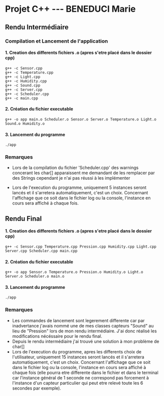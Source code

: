 # Projet C++ --- BENEDUCI Marie

## Rendu Intermédiaire

### Compilation et Lancement de l'application

#### 1. Creation des differents fichiers .o (apres s'etre placé dans le dossier cpp)
    g++ -c Sensor.cpp
    g++ -c Temperature.cpp
    g++ -c Light.cpp
    g++ -c Humidity.cpp
    g++ -c Sound.cpp
    g++ -c Server.cpp
    g++ -c Scheduler.cpp
    g++ -c main.cpp

#### 2. Création du fichier executable
    g++ -o app main.o Scheduler.o Sensor.o Server.o Temperature.o Light.o Sound.o Humidity.o

#### 3. Lancement du programme
    ./app

### Remarques

- Lors de la compilation du fichier 'Scheduler.cpp' des warnings concerant les char[] apparaissent me demandant de les remplacer par des Strings cependant je n'ai pas réussi à les implémenter

- Lors de l'execution du programme, uniquement 5 instances seront lancés et il s'arretera automatiquement, c'est un choix. Concernant l'affichage que ce soit dans le fichier log ou la console, l'instance en cours sera affiché à chaque fois.

## Rendu Final

#### 1. Creation des differents fichiers .o (apres s'etre placé dans le dossier cpp)
    g++ -c Sensor.cpp Temperature.cpp Pression.cpp Humidity.cpp Light.cpp Server.cpp Scheduler.cpp main.cpp 

#### 2. Création du fichier executable
    g++ -o app Sensor.o Temperature.o Pression.o Humidity.o Light.o Server.o Scheduler.o main.o 
    
#### 3. Lancement du programme
    ./app

### Remarques

- Les commandes de lancement sont legerement differente car par inadvertance j'avais nommé une de mes classes capteurs "Sound" au lieu de "Pression" lors de mon rendu intermédiaire. J'ai donc réalisé les modifications nécéssaire pour le rendu final.
- Depuis le rendu intermédiaire j'ai trouvé une solution à mon problème de char[]
- Lors de l'execution du programme, apres les differents choix de l'utilisateur, uniquement 15 instances seront lancés et il s'arretera automatiquement, c'est un choix. Concernant l'affichage que ce soit dans le fichier log ou la console, l'instance en cours sera affiché à chaque fois (elle pourra etre differente dans le fichier et dans le terminal car l'instance général de 1 seconde ne correspond pas forcement à l'instance d'un capteur particulier qui peut etre relevé toute les 6 secondes par exemple).
